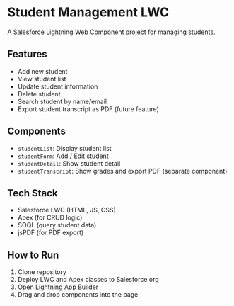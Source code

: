 # Student Management LWC

A Salesforce Lightning Web Component project for managing students.

## Features
- Add new student
- View student list
- Update student information
- Delete student
- Search student by name/email
- Export student transcript as PDF (future feature)

## Components
- `studentList`: Display student list
- `studentForm`: Add / Edit student
- `studentDetail`: Show student detail
- `studentTranscript`: Show grades and export PDF (separate component)

## Tech Stack
- Salesforce LWC (HTML, JS, CSS)
- Apex (for CRUD logic)
- SOQL (query student data)
- jsPDF (for PDF export)

## How to Run
1. Clone repository
2. Deploy LWC and Apex classes to Salesforce org
3. Open Lightning App Builder
4. Drag and drop components into the page
